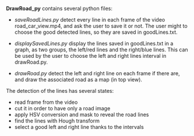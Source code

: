 **DrawRoad_py** contains several python files:

- *saveRoadLines.py* detect every line in each frame of the video road_car_view.mp4, and ask the user to save it or not. The user might to choose the good detected lines, so they are saved in goodLines.txt.

- *displaySavedLines.py* display the lines saved in goodLines.txt in a graph, as two groups, the left/red lines and the right/blue lines. This can be used by the user to choose the left and right lines interval in drawRoad.py.

- *drawRoad.py* detect the left and right line on each frame if there are, and draw the associated road as a map (in top view). 


The detection of the lines has several states:
- read frame from the video
- cut it in order to have only a road image
- apply HSV conversion and mask to reveal the road lines
- find the lines with Hough transform
- select a good left and right line thanks to the intervals
